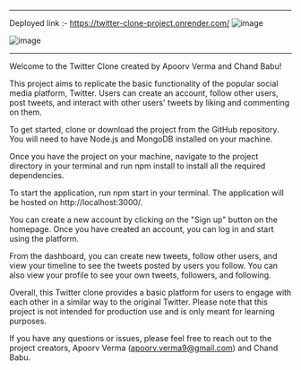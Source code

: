 *********

Deployed link :- https://twitter-clone-project.onrender.com/
![image](https://github.com/ApoorvVerma98/Twitter-Clone-master/assets/126326376/36bcae1c-00b8-4b10-9e92-81202c253098)

![image](https://github.com/ApoorvVerma98/Twitter-Clone-master/assets/126326376/3f5c8591-4d68-41d6-bf6c-276ec3feeb70)

*********



Welcome to the Twitter Clone created by Apoorv Verma and Chand Babu!

This project aims to replicate the basic functionality of the popular social media platform, Twitter. Users can create an account, follow other users, post tweets, and interact with other users' tweets by liking and commenting on them.

To get started, clone or download the project from the GitHub repository. You will need to have Node.js and MongoDB installed on your machine.

Once you have the project on your machine, navigate to the project directory in your terminal and run npm install to install all the required dependencies.

To start the application, run npm start in your terminal. The application will be hosted on http://localhost:3000/.

You can create a new account by clicking on the "Sign up" button on the homepage. Once you have created an account, you can log in and start using the platform.

From the dashboard, you can create new tweets, follow other users, and view your timeline to see the tweets posted by users you follow. You can also view your profile to see your own tweets, followers, and following.

Overall, this Twitter clone provides a basic platform for users to engage with each other in a similar way to the original Twitter. Please note that this project is not intended for production use and is only meant for learning purposes.

If you have any questions or issues, please feel free to reach out to the project creators, 
Apoorv Verma (apoorv.verma9@gmail.com) and Chand Babu.
